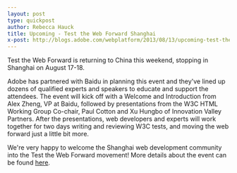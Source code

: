 ```yaml
---
layout: post
type: quickpost
author: Rebecca Hauck
title: Upcoming - Test the Web Forward Shanghai
x-post: http://blogs.adobe.com/webplatform/2013/08/13/upcoming-test-the-web-forward-shanghai/
---
```


Test the Web Forward is returning to China this weekend, stopping in Shanghai on August 17-18.

Adobe has partnered with Baidu in planning this event and they've lined up dozens of qualified experts and speakers to educate and support the attendees. The event will kick off with a Welcome and Introduction from Alex Zheng, VP at Baidu, followed by presentations from the W3C HTML Working Group Co-chair, Paul Cotton and Xu Hungbo of Innovation Valley Partners. After the presentations, web developers and experts will work together for two days writing and reviewing W3C tests, and moving the web forward just a little bit more.

We're very happy to welcome the Shanghai web development community into the Test the Web Forward movement!  More details about the event can be found <a href="http://testthewebforward.org/events/shanghai-2013.html">here</a>.